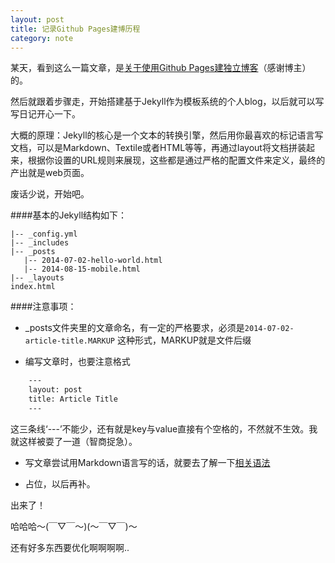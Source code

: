 ```yaml
---
layout: post
title: 记录Github Pages建博历程
category: note
---
```

某天，看到这么一篇文章，是[关于使用Github Pages建独立博客](http://beiyuu.com/github-pages/)（感谢博主）的。

然后就跟着步骤走，开始搭建基于Jekyll作为模板系统的个人blog，以后就可以写写日记开心一下。

大概的原理：Jekyll的核心是一个文本的转换引擎，然后用你最喜欢的标记语言写文档，可以是Markdown、Textile或者HTML等等，再通过layout将文档拼装起来，根据你设置的URL规则来展现，这些都是通过严格的配置文件来定义，最终的产出就是web页面。

废话少说，开始吧。

####基本的Jekyll结构如下：

```
|-- _config.yml  
|-- _includes  
|-- _posts  
   |-- 2014-07-02-hello-world.html  
   |-- 2014-08-15-mobile.html  
|-- _layouts  
index.html  
```

####注意事项：
* _posts文件夹里的文章命名，有一定的严格要求，必须是`2014-07-02-article-title.MARKUP` 这种形式，MARKUP就是文件后缀  

* 编写文章时，也要注意格式  
```html
	---
	layout: post
	title: Article Title
	---
```  
   这三条线‘---’不能少，还有就是key与value直接有个空格的，不然就不生效。我就这样被耍了一道（智商捉急）。

* 写文章尝试用Markdown语言写的话，就要去了解一下[相关语法](http://wowubuntu.com/markdown/)  

* 占位，以后再补。  





出来了！

哈哈哈～(￣▽￣～)(～￣▽￣)～ 


还有好多东西要优化啊啊啊啊..
　　

	